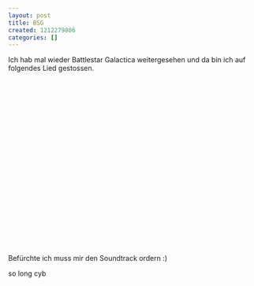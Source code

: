 ```yaml
---
layout: post
title: BSG
created: 1212279806
categories: []
---
```

Ich hab mal wieder Battlestar Galactica weitergesehen und da bin ich auf folgendes Lied gestossen.
<object width="425" height="355"><param name="movie" value="http://www.youtube.com/v/Qsat4XSYR6o&hl=en"></param><param name="wmode" value="transparent"></param><embed src="http://www.youtube.com/v/Qsat4XSYR6o&hl=en" type="application/x-shockwave-flash" wmode="transparent" width="425" height="355"></embed></object>

Befürchte ich muss mir den Soundtrack ordern :)

so long
cyb
